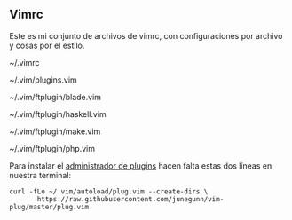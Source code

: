 ## Vimrc

Este es mi conjunto de archivos de vimrc, con configuraciones por archivo
y cosas por el estilo.

~/.vimrc

~/.vim/plugins.vim

~/.vim/ftplugin/blade.vim

~/.vim/ftplugin/haskell.vim

~/.vim/ftplugin/make.vim

~/.vim/ftplugin/php.vim

Para instalar el [administrador de plugins](https://github.com/junegunn/vim-plug) hacen falta
estas dos líneas en nuestra terminal:

```console
curl -fLo ~/.vim/autoload/plug.vim --create-dirs \
       https://raw.githubusercontent.com/junegunn/vim-plug/master/plug.vim
```
